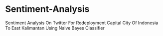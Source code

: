 # Sentiment-Analysis
Sentiment Analysis On Twitter For Redeployment Capital City Of Indonesia To East Kalimantan Using Naive Bayes Classifier
